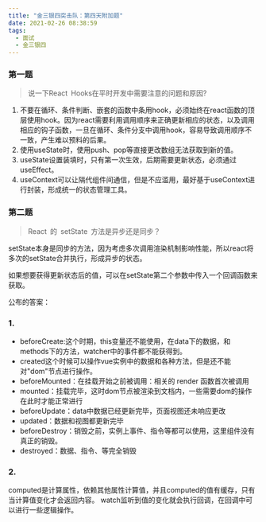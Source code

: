 ```yaml
---
title: "金三银四突击队：第四天附加题"
date: 2021-02-26 08:38:59
tags:
  - 面试
  - 金三银四
---
```


<!--banner-pic|sticker|content-img|content-img-half-->

### 第一题

> 说一下React Hooks在平时开发中需要注意的问题和原因?

1. 不要在循环、条件判断、嵌套的函数中条用hook，必须始终在react函数的顶层使用hook。因为react需要利用调用顺序来正确更新相应的状态，以及调用相应的钩子函数，一旦在循环、条件分支中调用hook，容易导致调用顺序不一致，产生难以预料的后果。
2. 使用useState时，使用push、pop等直接更改数组无法获取到新的值。
3. useState设置装填时，只有第一次生效，后期需要更新状态，必须通过useEffect。
4. useContext可以让隔代组件间通信，但是不应滥用，最好基于useContext进行封装，形成统一的状态管理工具。

### 第二题

> React 的 setState 方法是异步还是同步？

setState本身是同步的方法，因为考虑多次调用渲染机制影响性能，所以react将多次的setState合并执行，形成异步的状态。

如果想要获得更新状态后的值，可以在setState第二个参数中传入一个回调函数来获取。

公布的答案：

### 1.

- beforeCreate:这个时期，this变量还不能使用，在data下的数据，和methods下的方法，watcher中的事件都不能获得到。
- created这个时候可以操作vue实例中的数据和各种方法，但是还不能对"dom"节点进行操作。
- beforeMounted：在挂载开始之前被调用：相关的 render 函数首次被调用
- mounted：挂载完毕，这时dom节点被渲染到文档内，一些需要dom的操作在此时才能正常进行
- beforeUpdate：data中数据已经更新完毕，页面视图还未响应更改
- updated：数据和视图都更新完毕
- beforeDestroy：销毁之前，实例上事件、指令等都可以使用，这里组件没有真正的销毁。
- destroyed：数据、指令、等完全销毁

### 2.

computed是计算属性，依赖其他属性计算值，并且computed的值有缓存，只有当计算值变化才会返回内容。
watch监听到值的变化就会执行回调，在回调中可以进行一些逻辑操作。
